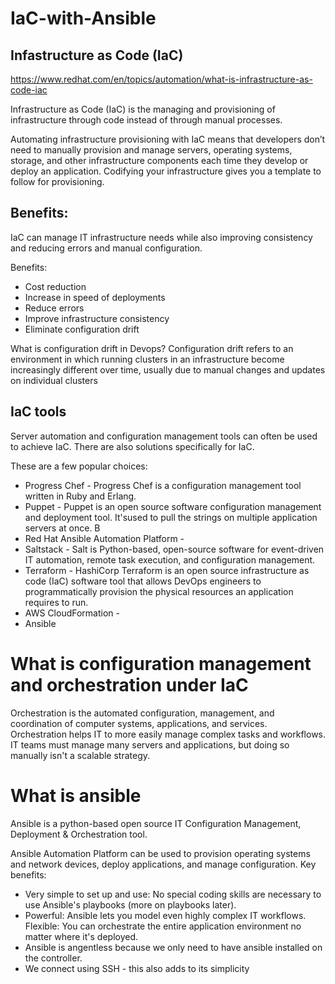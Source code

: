 # IaC-with-Ansible

## Infastructure as Code (IaC)
https://www.redhat.com/en/topics/automation/what-is-infrastructure-as-code-iac

Infrastructure as Code (IaC) is the managing and provisioning of infrastructure through code instead of through manual processes.

Automating infrastructure provisioning with IaC means that developers don’t need to manually provision and manage servers, operating systems, storage, and other infrastructure components each time they develop or deploy an application. Codifying your infrastructure gives you a template to follow for provisioning.

## Benefits:
IaC can manage IT infrastructure needs while also improving consistency and reducing errors and manual configuration.

Benefits:
- Cost reduction
- Increase in speed of deployments
- Reduce errors 
- Improve infrastructure consistency
- Eliminate configuration drift

What is configuration drift in Devops?
Configuration drift refers to an environment in which running clusters in an infrastructure become increasingly different over time, usually due to manual changes and updates on individual clusters

## IaC tools
Server automation and configuration management tools can often be used to achieve IaC. There are also solutions specifically for IaC. 

These are a few popular choices:
- Progress Chef - Progress Chef is a configuration management tool written in Ruby and Erlang.
- Puppet - Puppet is an open source software configuration management and deployment tool. It'sused to pull the strings on multiple application servers at once. B
- Red Hat Ansible Automation Platform - 
- Saltstack - Salt is Python-based, open-source software for event-driven IT automation, remote task execution, and configuration management.
- Terraform - HashiCorp Terraform is an open source infrastructure as code (IaC) software tool that allows DevOps engineers to programmatically provision the physical resources an application requires to run. 
- AWS CloudFormation - 
- Ansible 

# What is configuration management and orchestration under IaC
Orchestration is the automated configuration, management, and coordination of computer systems, applications, and services. Orchestration helps IT to more easily manage complex tasks and workflows. IT teams must manage many servers and applications, but doing so manually isn't a scalable strategy.

# What is ansible
Ansible is a python-based open source IT Configuration Management, Deployment & Orchestration tool.

Ansible Automation Platform can be used to provision operating systems and network devices, deploy applications, and manage configuration.
 Key benefits:
 - Very simple to set up and use: No special coding skills are necessary to use Ansible's playbooks (more on playbooks later). 
 - Powerful: Ansible lets you model even highly complex IT workflows. Flexible: You can orchestrate the entire application environment no matter where it's deployed.
 - Ansible is angentless because we only need to have ansible installed on the controller. 
- We connect using SSH - this also adds to its simplicity










